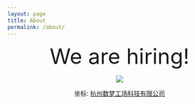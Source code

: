 ```yaml
---
layout: page
title: About
permalink: /about/
---
```


<!--<img src="{{ site.baseurl }}/assets/profile.jpg" title="Profile Picture" class="profile">-->

<font size="20px">
<center> We are hiring! </center>
</font>

<center>
<p><img style="mergin:5px;" src="http://dtstar.cn/assets/img/kuli.jpg"></p>
</center>

<center>
 坐标: <A href="http://www.dtdream.com/pub/msite/2016/campus/default.html#zw">杭州数梦工场科技有限公司</A>
</center>
<br>


[centrarium]: https://github.com/bencentra/centrarium
[bencentra]: http://bencentra.com
[jekyll]: https://github.com/jekyll/jekyll
